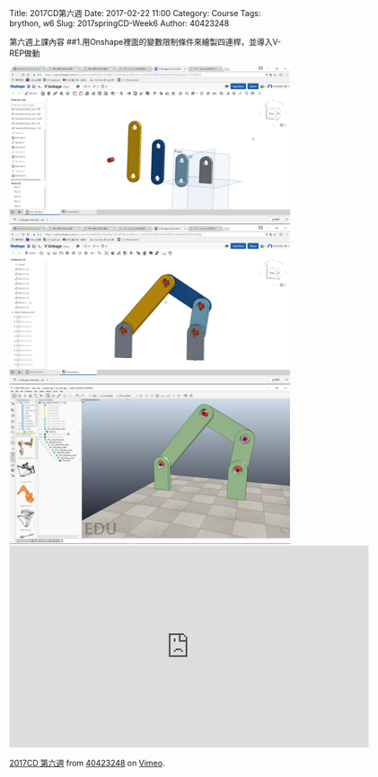 Title: 2017CD第六週
Date: 2017-02-22 11:00
Category: Course
Tags: brython, w6
Slug: 2017springCD-Week6
Author: 40423248


第六週上課內容
##1.用Onshape裡面的變數限制條件來繪製四連桿，並導入V-REP做動

<img src="./../data/Week6/OS1.png" width="500" />

<img src="./../data/Week6/OS2.png" width="500" />

<img src="./../data/Week6/vrep.png" width="500" />

<iframe src="https://player.vimeo.com/video/214692737" width="640" height="359" frameborder="0" webkitallowfullscreen mozallowfullscreen allowfullscreen></iframe>
<p><a href="https://vimeo.com/214692737">2017CD 第六週</a> from <a href="https://vimeo.com/user46447136">40423248</a> on <a href="https://vimeo.com">Vimeo</a>.</p>